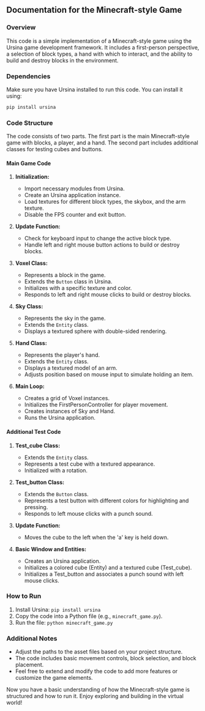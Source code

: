 ## Documentation for the Minecraft-style Game

### Overview

This code is a simple implementation of a Minecraft-style game using the Ursina game development framework. It includes a first-person perspective, a selection of block types, a hand with which to interact, and the ability to build and destroy blocks in the environment.

### Dependencies

Make sure you have Ursina installed to run this code. You can install it using:

```bash
pip install ursina
```

### Code Structure

The code consists of two parts. The first part is the main Minecraft-style game with blocks, a player, and a hand. The second part includes additional classes for testing cubes and buttons.

#### Main Game Code

1. **Initialization:**
   - Import necessary modules from Ursina.
   - Create an Ursina application instance.
   - Load textures for different block types, the skybox, and the arm texture.
   - Disable the FPS counter and exit button.

2. **Update Function:**
   - Check for keyboard input to change the active block type.
   - Handle left and right mouse button actions to build or destroy blocks.

3. **Voxel Class:**
   - Represents a block in the game.
   - Extends the `Button` class in Ursina.
   - Initializes with a specific texture and color.
   - Responds to left and right mouse clicks to build or destroy blocks.

4. **Sky Class:**
   - Represents the sky in the game.
   - Extends the `Entity` class.
   - Displays a textured sphere with double-sided rendering.

5. **Hand Class:**
   - Represents the player's hand.
   - Extends the `Entity` class.
   - Displays a textured model of an arm.
   - Adjusts position based on mouse input to simulate holding an item.

6. **Main Loop:**
   - Creates a grid of Voxel instances.
   - Initializes the FirstPersonController for player movement.
   - Creates instances of Sky and Hand.
   - Runs the Ursina application.

#### Additional Test Code

1. **Test_cube Class:**
   - Extends the `Entity` class.
   - Represents a test cube with a textured appearance.
   - Initialized with a rotation.

2. **Test_button Class:**
   - Extends the `Button` class.
   - Represents a test button with different colors for highlighting and pressing.
   - Responds to left mouse clicks with a punch sound.

3. **Update Function:**
   - Moves the cube to the left when the 'a' key is held down.

4. **Basic Window and Entities:**
   - Creates an Ursina application.
   - Initializes a colored cube (Entity) and a textured cube (Test_cube).
   - Initializes a Test_button and associates a punch sound with left mouse clicks.

### How to Run

1. Install Ursina: `pip install ursina`
2. Copy the code into a Python file (e.g., `minecraft_game.py`).
3. Run the file: `python minecraft_game.py`

### Additional Notes

- Adjust the paths to the asset files based on your project structure.
- The code includes basic movement controls, block selection, and block placement.
- Feel free to extend and modify the code to add more features or customize the game elements.

Now you have a basic understanding of how the Minecraft-style game is structured and how to run it. Enjoy exploring and building in the virtual world!
